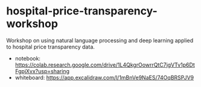 # hospital-price-transparency-workshop
Workshop on using natural language processing and deep learning applied to hospital price transparency data. 

- notebook: https://colab.research.google.com/drive/1L4QkgrOowrrQtC7jgVTv1p6DtFgpjXvx?usp=sharing
- whiteboard: https://app.excalidraw.com/l/1mBnVe9NaES/74OqBRSPJV9
